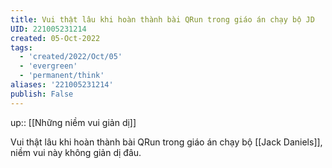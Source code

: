 ```yaml
---
title: Vui thật lâu khi hoàn thành bài QRun trong giáo án chạy bộ JD
UID: 221005231214
created: 05-Oct-2022
tags:
  - 'created/2022/Oct/05'
  - 'evergreen'
  - 'permanent/think'
aliases: '221005231214'
publish: False
---
```

up:: [[Những niềm vui giản dị]]

Vui thật lâu khi hoàn thành bài QRun trong giáo án chạy bộ [[Jack Daniels]], niềm vui này không giản dị đâu.

